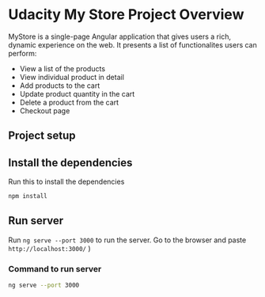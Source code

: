 # Udacity My Store Project Overview

MyStore is a single-page Angular application that gives users a rich, dynamic experience on the web.
It presents a list of functionalites users can perform:

- View a list of the products
- View individual product in detail
- Add products to the cart
- Update product quantity in the cart
- Delete a product from the cart
- Checkout page

## Project setup

## Install the dependencies

Run this to install the dependencies

```bash
npm install
```

## Run server

Run `ng serve --port 3000` to run the server. Go to the browser and paste `http://localhost:3000/` )

### Command to run server

```bash
ng serve --port 3000
```
